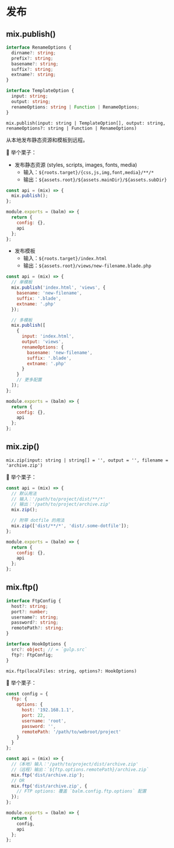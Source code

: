 # 发布

## mix.publish()

```ts
interface RenameOptions {
  dirname?: string;
  prefix?: string;
  basename?: string;
  suffix?: string;
  extname?: string;
}

interface TemplateOption {
  input: string;
  output: string;
  renameOptions: string | Function | RenameOptions;
}
```

`mix.publish(input: string | TemplateOption[], output: string, renameOptions?: string | Function | RenameOptions)`

从本地发布静态资源和模板到远程。

:chestnut: 举个栗子：

- 发布静态资源 (styles, scripts, images, fonts, media)
  - 输入：`${roots.target}/{css,js,img,font,media}/**/*`
  - 输出：`${assets.root}/${assets.mainDir}/${assets.subDir}`

```js
const api = (mix) => {
  mix.publish();
};

module.exports = (balm) => {
  return {
    config: {},
    api
  };
};
```

- 发布模板
  - 输入：`${roots.target}/index.html`
  - 输出：`${assets.root}/views/new-filename.blade.php`

```js
const api = (mix) => {
  // 单模板
  mix.publish('index.html', 'views', {
    basename: 'new-filename',
    suffix: '.blade',
    extname: '.php'
  });

  // 多模板
  mix.publish([
    {
      input: 'index.html',
      output: 'views',
      renameOptions: {
        basename: 'new-filename',
        suffix: '.blade',
        extname: '.php'
      }
    }
    // 更多配置
  ]);
};

module.exports = (balm) => {
  return {
    config: {},
    api
  };
};
```

## mix.zip()

`mix.zip(input: string | string[] = '', output = '', filename = 'archive.zip')`

:chestnut: 举个栗子：

```js
const api = (mix) => {
  // 默认用法
  // 输入：'/path/to/project/dist/**/*'
  // 输出：'/path/to/project/archive.zip'
  mix.zip();

  // 附带 dotfile 的用法
  mix.zip(['dist/**/*', 'dist/.some-dotfile']);
};

module.exports = (balm) => {
  return {
    config: {},
    api
  };
};
```

## mix.ftp()

```ts
interface FtpConfig {
  host?: string;
  port?: number;
  username?: string;
  password?: string;
  remotePath?: string;
}

interface HookOptions {
  src?: object; // = `gulp.src`
  ftp?: FtpConfig;
}
```

`mix.ftp(localFiles: string, options?: HookOptions)`

:chestnut: 举个栗子：

```js
const config = {
  ftp: {
    options: {
      host: '192.168.1.1',
      port: 22,
      username: 'root',
      password: '',
      remotePath: '/path/to/webroot/project'
    }
  }
};

const api = (mix) => {
  //（本地）输入：'/path/to/project/dist/archive.zip'
  //（远程）输出：`${ftp.options.remotePath}/archive.zip`
  mix.ftp('dist/archive.zip');
  // OR
  mix.ftp('dist/archive.zip', {
    // FTP options: 覆盖 `balm.config.ftp.options` 配置
  });
};

module.exports = (balm) => {
  return {
    config,
    api
  };
};
```
